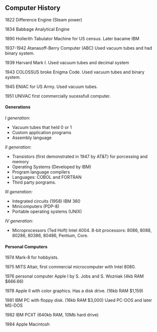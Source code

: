 ## Computer History
1822 Difference Engine (Steam power)

1834 Babbage Analytical Engine 

1890 Hollerith Tabulator Machine for US census. Later bacame IBM

1937-1942 Atanasoff-Berry Computer (ABC) Used vacuum tubes and had binary system.

1939 Harvard Mark I. Used vacuum tubes and decimal system

1943 COLOSSUS broke Enigma Code. Used vacuum tubes  and binary system.

1945 ENIAC for US Army. Used vacuum tubes.

1951 UNIVAC first commercially sucessfull computer.

#### Generations
*I generation:*
- Vacuum tubes that held 0 or 1
- Custom application programs
- Assembly language

*II generation:*
- Transistors (first demonstrated in 1947 by AT&T) for porcessing and memory
- Operating Systems (Developed by IBM)
- Program language compilers
- Languages: COBOL and FORTRAN
- Third party porgrams.

*III generation:*
- Integrated circuits (1958) IBM 360
- Minicomputers (PDP-8)
- Portable operating systems (UNIX)

*IV generation:*
- Microprocessors (Ted Hoft) Intel 4004. 8-bit processors: 8086, 8088, 80286, 80386, 80486, Pentium, Core.

#### Personal Computers
1974 Mark-8 for hobbyists.

1975 MITS Altair, first commercial microcomputer with Intel 8080.

1976 personal computer Apple I by S. Jobs and S. Wozniak (4kb RAM $666.66)

1978 Apple II with color graphics. Has a disk drive. (16kb RAM $1,159)

1981 IBM PC with floppy disk. (16kb RAM $3,000) Uaed PC-DOS and later MS-DOS

1982 IBM PCXT (640kb RAM, 10Mb hard drive)

1984 Apple Macintosh
